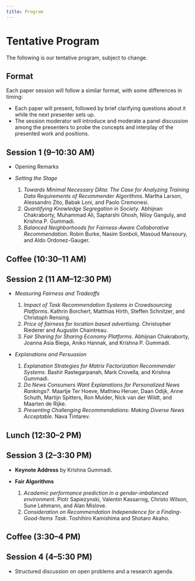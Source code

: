 ```yaml
---
title: Program
---
```


# Tentative Program

The following is our tentative program, subject to change.

## Format

Each paper session will follow a similar format, with some differences in timing:

- Each paper will present, followed by brief clarifying questions about it while the next presenter sets up.
- The session moderator will introduce and moderate a panel discussion among the presenters to probe the concepts and interplay of the presented work and positions.

## Session 1 (9–10:30 AM)

- Opening Remarks

- *Setting the Stage*

    1. _Towards Minimal Necessary DAta: The Case for Analyzing Training Data Requirements of Recommender Algorithms_. Martha Larson, Alessandro Zito, Babak Loni, and Paolo Cremonesi.
    2. _Quantifying Knowledge Segregation in Society_. Abhijnan Chakraborty, Muhammad Ali, Saptarshi Ghosh, Niloy Ganguly, and Krishna P. Gummadi.
    3. _Balanced Neighborhoods for Fairness-Aware Collaborative Recommendation_. Robin Burke, Nasim Sonboli, Masoud Mansoury, and Aldo Ordonez-Gauger.

## Coffee (10:30–11 AM)

## Session 2 (11 AM–12:30 PM)

- *Measuring Fairness and Tradeoffs*

    1. _Impact of Task Recommendation Systems in Crowdsourcing Platforms_. Kathrin Borchert, Matthias Hirth, Steffen Schnitzer, and Christoph Rensing.
    2. _Price of fairness for location based advertising_. Christopher Riederer and Augustin Chaintreau.
    3. _Fair Sharing for Sharing Economy Platforms_. Abhijnan Chakraborty, Joanna Asia Biega, Aniko Hannak, and Krishna P. Gummadi.

- *Explanations and Persuasion*

    1. _Explanation Strategies for Matrix Factorization Recommender Systems_. Bashir Rastegarpanah, Mark Crovella, and Krishna Gummadi.
    2. _Do News Consumers Want Explanations for Personalized News Rankings?_. Maartje Ter Hoeve, Mathieu Heruer, Daan Odijk, Anne Schuth, Martijn Spitters, Ron Mulder, Nick van der Wildt, and Maarten de Rijke.
    3. _Presenting Challenging Recommendations: Making Diverse News Acceptable_. Nava Tintarev.

## Lunch (12:30–2 PM)

## Session 3 (2–3:30 PM)

- **Keynote Address** by Krishna Gummadi.

- **Fair Algorithms**

    1. _Academic performance prediction in a gender-imbalanced environment_. Piotr Sapiezynski, Valentin Kassarnig, Christo Wilson, Sune Lehmann, and Alan Mislove.
    2. _Consideration on Recommendation Independence for a Finding-Good-Items Task_. Toshihiro Kamishima and Shotaro Akaho.

## Coffee (3:30–4 PM)

## Session 4 (4–5:30 PM)

- Structured discussion on open problems and a research agenda.